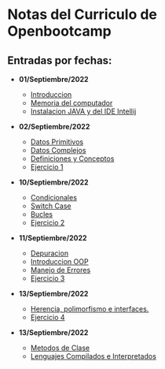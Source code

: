 # Notas del Curriculo de Openbootcamp

## Entradas por fechas:

- **01/Septiembre/2022**
    - [Introduccion](/open_bootcamp/01_sep_2022/notes/Introduccion.md)
    - [Memoria del computador](/open_bootcamp/01_sep_2022/notes/Memoria.md)
    - [Instalacion JAVA y del IDE Intellij](/open_bootcamp/01_sep_2022/notes/instlacion_java_intellij.md)

- **02/Septiembre/2022**
    - [Datos Primitivos](/open_bootcamp/02_sep_2022/notes/datos_primitivos.md)
    - [Datos Complejos](/open_bootcamp/02_sep_2022/notes/datos_complejos.md)
    - [Definiciones y Conceptos](/open_bootcamp/02_sep_2022/notes/definicion_y_conceptos.md)
    - [Ejercicio 1](/open_bootcamp/02_sep_2022/notes/ejercicio1.md)

- **10/Septiembre/2022**
    - [Condicionales](/open_bootcamp/10_sep_2022/condicionales.md)
    - [Switch Case](/open_bootcamp/10_sep_2022/switch_case.md)
    - [Bucles](/open_bootcamp/10_sep_2022/bucles.md)
    - [Ejercicio 2](/open_bootcamp/10_sep_2022/ejercicio2.md)

- **11/Septiembre/2022**
    - [Depuracion](/open_bootcamp/11_sep_2022/depuracion.md)
    - [Introduccion OOP](/open_bootcamp/11_sep_2022/Introduccion_OOP.md)
    - [Manejo de Errores](/open_bootcamp/11_sep_2022/manejo_errores.md)
    - [Ejercicio 3](/open_bootcamp/11_sep_2022/ejercicio3.md)

- **13/Septiembre/2022**
    - [Herencia, polimorfismo e interfaces.](/open_bootcamp/13_sep_2022/herencia_polimorfismo_interfaces.md)
    - [Ejercicio 4](/open_bootcamp/13_sep_2022/ejercicio4.md)

- **13/Septiembre/2022**
    - [Metodos de Clase](/open_bootcamp/14_sep_2022/metodos_de_clase.md)
    - [Lenguajes Compilados e Interpretados](/open_bootcamp/14_sep_2022/lenguajes_comp_inter.md)
